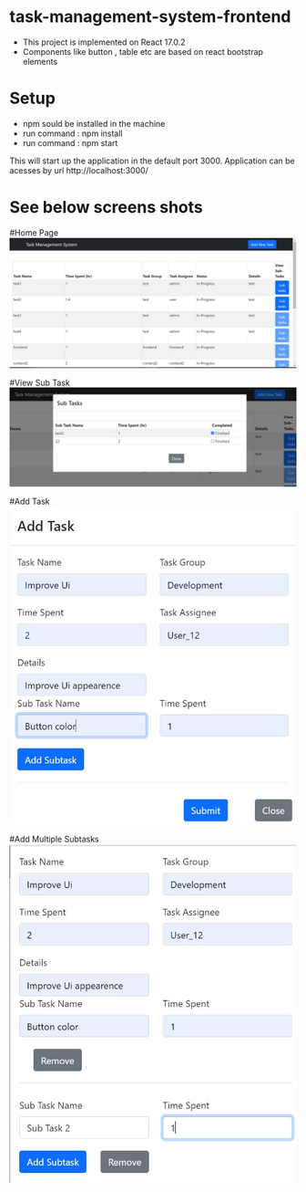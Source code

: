 # task-management-system-frontend

- This project is implemented on React	17.0.2
- Components like button , table etc are based on react bootstrap elements

 # Setup 
 
 -  npm sould be installed in the machine 
 - run command : npm install
 - run command : npm start
 
This will start up the application in the default port 3000. 
Application can be acesses by url http://localhost:3000/

# See below screens shots

#Home Page
![alt text](https://github.com/vishnubabu077/task-management-system-frontend/blob/main/homepage.jpg)

#View Sub Task
![alt text](https://github.com/vishnubabu077/task-management-system-frontend/blob/main/sub-task.jpg)

#Add Task
![alt text](https://github.com/vishnubabu077/task-management-system-frontend/blob/main/add-task1.jpg)

#Add Multiple Subtasks
![alt text](https://github.com/vishnubabu077/task-management-system-frontend/blob/main/add-task2.jpg)